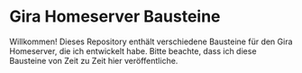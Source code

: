 # Gira Homeserver Bausteine

Willkommen! Dieses Repository enthält verschiedene Bausteine für den Gira Homeserver, die ich entwickelt habe. Bitte beachte, dass ich diese Bausteine von Zeit zu Zeit hier veröffentliche.
